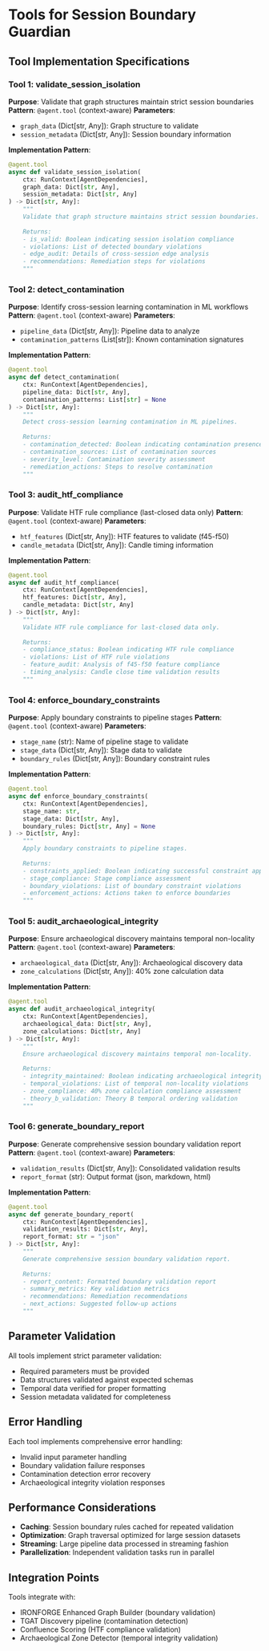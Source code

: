 # Tools for Session Boundary Guardian

## Tool Implementation Specifications

### Tool 1: validate_session_isolation

**Purpose**: Validate that graph structures maintain strict session boundaries
**Pattern**: `@agent.tool` (context-aware)
**Parameters**:
- `graph_data` (Dict[str, Any]): Graph structure to validate
- `session_metadata` (Dict[str, Any]): Session boundary information

**Implementation Pattern**:
```python
@agent.tool
async def validate_session_isolation(
    ctx: RunContext[AgentDependencies],
    graph_data: Dict[str, Any],
    session_metadata: Dict[str, Any]
) -> Dict[str, Any]:
    """
    Validate that graph structure maintains strict session boundaries.
    
    Returns:
    - is_valid: Boolean indicating session isolation compliance
    - violations: List of detected boundary violations
    - edge_audit: Details of cross-session edge analysis
    - recommendations: Remediation steps for violations
    """
```

### Tool 2: detect_contamination

**Purpose**: Identify cross-session learning contamination in ML workflows
**Pattern**: `@agent.tool` (context-aware)
**Parameters**:
- `pipeline_data` (Dict[str, Any]): Pipeline data to analyze
- `contamination_patterns` (List[str]): Known contamination signatures

**Implementation Pattern**:
```python
@agent.tool
async def detect_contamination(
    ctx: RunContext[AgentDependencies],
    pipeline_data: Dict[str, Any],
    contamination_patterns: List[str] = None
) -> Dict[str, Any]:
    """
    Detect cross-session learning contamination in ML pipelines.
    
    Returns:
    - contamination_detected: Boolean indicating contamination presence
    - contamination_sources: List of contamination sources
    - severity_level: Contamination severity assessment
    - remediation_actions: Steps to resolve contamination
    """
```

### Tool 3: audit_htf_compliance

**Purpose**: Validate HTF rule compliance (last-closed data only)
**Pattern**: `@agent.tool` (context-aware)
**Parameters**:
- `htf_features` (Dict[str, Any]): HTF features to validate (f45-f50)
- `candle_metadata` (Dict[str, Any]): Candle timing information

**Implementation Pattern**:
```python
@agent.tool
async def audit_htf_compliance(
    ctx: RunContext[AgentDependencies],
    htf_features: Dict[str, Any],
    candle_metadata: Dict[str, Any]
) -> Dict[str, Any]:
    """
    Validate HTF rule compliance for last-closed data only.
    
    Returns:
    - compliance_status: Boolean indicating HTF rule compliance
    - violations: List of HTF rule violations
    - feature_audit: Analysis of f45-f50 feature compliance
    - timing_analysis: Candle close time validation results
    """
```

### Tool 4: enforce_boundary_constraints

**Purpose**: Apply boundary constraints to pipeline stages
**Pattern**: `@agent.tool` (context-aware)
**Parameters**:
- `stage_name` (str): Name of pipeline stage to validate
- `stage_data` (Dict[str, Any]): Stage data to validate
- `boundary_rules` (Dict[str, Any]): Boundary constraint rules

**Implementation Pattern**:
```python
@agent.tool
async def enforce_boundary_constraints(
    ctx: RunContext[AgentDependencies],
    stage_name: str,
    stage_data: Dict[str, Any],
    boundary_rules: Dict[str, Any] = None
) -> Dict[str, Any]:
    """
    Apply boundary constraints to pipeline stages.
    
    Returns:
    - constraints_applied: Boolean indicating successful constraint application
    - stage_compliance: Stage compliance assessment
    - boundary_violations: List of boundary constraint violations
    - enforcement_actions: Actions taken to enforce boundaries
    """
```

### Tool 5: audit_archaeological_integrity

**Purpose**: Ensure archaeological discovery maintains temporal non-locality
**Pattern**: `@agent.tool` (context-aware)
**Parameters**:
- `archaeological_data` (Dict[str, Any]): Archaeological discovery data
- `zone_calculations` (Dict[str, Any]): 40% zone calculation data

**Implementation Pattern**:
```python
@agent.tool
async def audit_archaeological_integrity(
    ctx: RunContext[AgentDependencies],
    archaeological_data: Dict[str, Any],
    zone_calculations: Dict[str, Any]
) -> Dict[str, Any]:
    """
    Ensure archaeological discovery maintains temporal non-locality.
    
    Returns:
    - integrity_maintained: Boolean indicating archaeological integrity
    - temporal_violations: List of temporal non-locality violations
    - zone_compliance: 40% zone calculation compliance assessment
    - theory_b_validation: Theory B temporal ordering validation
    """
```

### Tool 6: generate_boundary_report

**Purpose**: Generate comprehensive session boundary validation report
**Pattern**: `@agent.tool` (context-aware)
**Parameters**:
- `validation_results` (Dict[str, Any]): Consolidated validation results
- `report_format` (str): Output format (json, markdown, html)

**Implementation Pattern**:
```python
@agent.tool
async def generate_boundary_report(
    ctx: RunContext[AgentDependencies],
    validation_results: Dict[str, Any],
    report_format: str = "json"
) -> Dict[str, Any]:
    """
    Generate comprehensive session boundary validation report.
    
    Returns:
    - report_content: Formatted boundary validation report
    - summary_metrics: Key validation metrics
    - recommendations: Remediation recommendations
    - next_actions: Suggested follow-up actions
    """
```

## Parameter Validation

All tools implement strict parameter validation:
- Required parameters must be provided
- Data structures validated against expected schemas
- Temporal data verified for proper formatting
- Session metadata validated for completeness

## Error Handling

Each tool implements comprehensive error handling:
- Invalid input parameter handling
- Boundary validation failure responses
- Contamination detection error recovery
- Archaeological integrity violation responses

## Performance Considerations

- **Caching**: Session boundary rules cached for repeated validation
- **Optimization**: Graph traversal optimized for large session datasets
- **Streaming**: Large pipeline data processed in streaming fashion
- **Parallelization**: Independent validation tasks run in parallel

## Integration Points

Tools integrate with:
- IRONFORGE Enhanced Graph Builder (boundary validation)
- TGAT Discovery pipeline (contamination detection)
- Confluence Scoring (HTF compliance validation)
- Archaeological Zone Detector (temporal integrity validation)